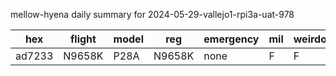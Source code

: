 mellow-hyena daily summary for 2024-05-29-vallejo1-rpi3a-uat-978

|hex|flight|model|reg|emergency|mil|weirdo|
|--|--|--|--|--|--|--|
|ad7233|N9658K|P28A|N9658K|none|F|F|
